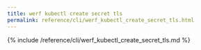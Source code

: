 ```yaml
---
title: werf kubectl create secret tls
permalink: reference/cli/werf_kubectl_create_secret_tls.html
---
```


{% include /reference/cli/werf_kubectl_create_secret_tls.md %}

